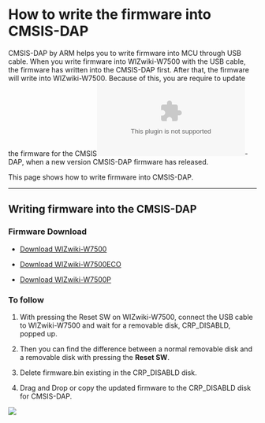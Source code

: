 
# How to write the firmware into CMSIS-DAP

CMSIS-DAP by ARM helps you to write firmware into MCU through USB cable.
When you write firmware into WIZwiki-W7500 with the USB cable, the
firmware has written into the CMSIS-DAP first. After that, the firmware
will write into WIZwiki-W7500. Because of this, you are require to
update the firmware for the
CMSIS![](/products/wizwiki_w7500/start_getting_started/lpc11u35_wizwiki_w7500_if_crc_20170411.zip)-DAP,
when a new version CMSIS-DAP firmware has released.

This page shows how to write firmware into CMSIS-DAP.

---

## Writing firmware into the CMSIS-DAP 
### Firmware Download 
  * [Download
WIZwiki-W7500](/document_framework/img/products/w7500/overview/lpc11u35_wizwiki_w7500_if_crc_20170420.zip)

  * [Download
WIZwiki-W7500ECO](/document_framework/img/products/w7500/overview/lpc11u35_wizwiki_w7500_eco_if_crc_20170420.zip)

 * [Download
WIZwiki-W7500P](/document_framework/img/products/w7500/overview/lpc11u35_wizwiki_w7500p_if_crc_20170420.zip)

### To follow

   1. With pressing the Reset SW on WIZwiki-W7500, connect the USB cable to WIZwiki-W7500 and  wait for a removable disk, CRP_DISABLD, popped up.

   2. Then you can find the difference between a normal removable disk and a removable disk with pressing the **Reset SW**.
    
   3.  Delete firmware.bin existing in the CRP_DISABLD disk.
    
   4.  Drag and Drop or copy the updated firmware to the CRP_DISABLD disk for CMSIS-DAP.


 ![](/document_framework/img/products/w7500/overview/firm_cmsis_reset.jpg)



